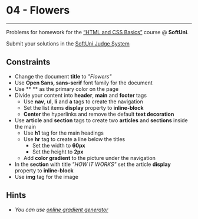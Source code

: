 ﻿# 04 - Flowers
------
Problems for homework for the [“HTML and CSS Basics”](#) course @ **SoftUni**.

Submit your solutions in the [SoftUni Judge System](https://judge.softuni.bg/Contests/#!/List/ByCategory/165/HTML-and-CSS)

## Constraints
* Change the document **title** to *"Flowers"*
* Use **Open Sans, sans-serif** font family for the document
* Use **
** as the primary color on the page
* Divide your content into **header**, **main** and **footer** tags
    * Use **nav**, **ul**, **li** and **a** tags to create the navigation
    * Set the list items **display** property to **inline-block**
	* **Center** the hyperlinks and remove the default **text decoration**
* Use **article** and **section** tags to create two **articles** and **sections** inside the main
    * Use **h1** tag for the main headings
    * Use **hr** tag to create а line below the titles 
		* Set the width to **60px** 
		* Set the height to **2px**
    * Add **color gradient** to the picture under the navigation
* In the **section** with title *"HOW IT WORKS"* set the article **display** property to **inline-block**
* Use **img** tag for the image

## Hints 
* *You can use [online gradient generator](https://mycolor.space/gradient)*